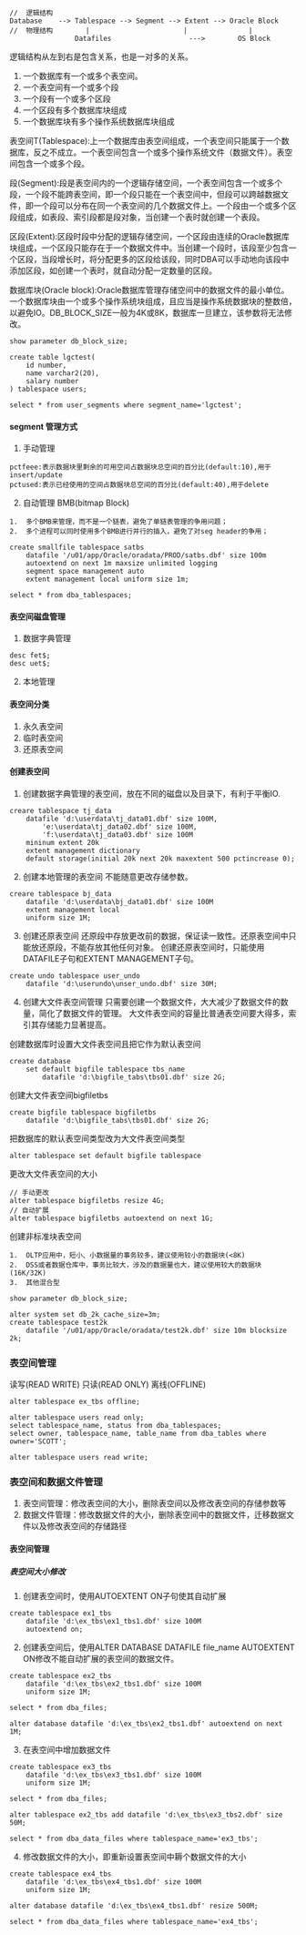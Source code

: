 

```
//	逻辑结构 
Database	--> Tablespace --> Segment --> Extent --> Oracle Block 
//	物理结构		|						|				|
				Datafiles					--->		OS Block
```

逻辑结构从左到右是包含关系，也是一对多的关系。

1.	一个数据库有一个或多个表空间。
2.	一个表空间有一个或多个段
3.	一个段有一个或多个区段
4.	一个区段有多个数据库块组成
5.	一个数据库块有多个操作系统数据库块组成

表空间T(Tablespace):上一个数据库由表空间组成，一个表空间只能属于一个数据库，反之不成立。一个表空间包含一个或多个操作系统文件（数据文件）。表空间包含一个或多个段。

段(Segment):段是表空间内的一个逻辑存储空间，一个表空间包含一个或多个段，一个段不能跨表空间，即一个段只能在一个表空间中，但段可以跨越数据文件，即一个段可以分布在同一个表空间的几个数据文件上。一个段由一个或多个区段组成，如表段、索引段都是段对象，当创建一个表时就创建一个表段。

区段(Extent):区段时段中分配的逻辑存储空间，一个区段由连续的Oracle数据库块组成，一个区段只能存在于一个数据文件中。当创建一个段时，该段至少包含一个区段，当段增长时，将分配更多的区段给该段，同时DBA可以手动地向该段中添加区段，如创建一个表时，就自动分配一定数量的区段。

数据库块(Oracle block):Oracle数据库管理存储空间中的数据文件的最小单位。一个数据库块由一个或多个操作系统块组成，且应当是操作系统数据块的整数倍，以避免IO。DB_BLOCK_SIZE一般为4K或8K，数据库一旦建立，该参数将无法修改。


```
show parameter db_block_size;

create table lgctest(
	id number, 
	name varchar2(20), 
	salary number
) tablespace users;

select * from user_segments where segment_name='lgctest';
```


####  segment 管理方式
1.	手动管理
```
pctfeee:表示数据块里剩余的可用空间占数据块总空间的百分比(default:10),用于insert/update
pctused:表示已经使用的空间占数据块总空间的百分比(default:40),用于delete
```

2.	自动管理
BMB(bitmap Block)
```
1.	多个BMB来管理，而不是一个链表，避免了单链表管理的争用问题；
2.	多个进程可以同时使用多个BMB进行并行的插入，避免了对seg header的争用；
```

```
create smallfile tablespace satbs
	datafile '/u01/app/Oracle/oradata/PROD/satbs.dbf' size 100m
	autoextend on next 1m maxsize unlimited logging
	segment space management auto
	extent management local uniform size 1m;

select * from dba_tablespaces;
```

#### 表空间磁盘管理
1.	数据字典管理
```
desc fet$;
desc uet$;
```

2.	本地管理

#### 表空间分类
1.	永久表空间
2.	临时表空间
3.	还原表空间


#### 创建表空间
1.	创建数据字典管理的表空间，放在不同的磁盘以及目录下，有利于平衡IO.
```
creare tablespace tj_data
	datafile 'd:\userdata\tj_data01.dbf' size 100M,
		'e:\userdata\tj_data02.dbf' size 100M,
		'f:\userdata\tj_data03.dbf' size 100M
	mininum extent 20k
	extent management dictionary
	default storage(initial 20k next 20k maxextent 500 pctincrease 0);
```

2.	创建本地管理的表空间
不能随意更改存储参数。
```
creare tablespace bj_data
	datafile 'd:\userdata\bj_data01.dbf' size 100M
	extent management local
	uniform size 1M;
```

3.	创建还原表空间
还原段中存放更改前的数据，保证读一致性。还原表空间中只能放还原段，不能存放其他任何对象。
创建还原表空间时，只能使用DATAFILE子句和EXTENT MANAGEMENT子句。
```
create undo tablespace user_undo
	datafile 'd:\userundo\unser_undo.dbf' size 30M;
```

4.	创建大文件表空间管理
只需要创建一个数据文件，大大减少了数据文件的数量，简化了数据文件的管理。
大文件表空间的容量比普通表空间要大得多，索引其存储能力显著提高。

创建数据库时设置大文件表空间且把它作为默认表空间
```
create database 
	set default bigfile tablespace tbs_name
		datafile 'd:\bigfile_tabs\tbs01.dbf' size 2G;
```

创建大文件表空间bigfiletbs
```
create bigfile tablespace bigfiletbs
	datafile 'd:\bigfile_tabs\tbs01.dbf' size 2G;
```

把数据库的默认表空间类型改为大文件表空间类型
```
alter tablespace set default bigfile tablespace
```

更改大文件表空间的大小
```
// 手动更改
alter tablespace bigfiletbs resize 4G;
// 自动扩展
alter tablespace bigfiletbs autoextend on next 1G;
```

创建非标准块表空间
```
1.	OLTP应用中，短小、小数据量的事务较多，建议使用较小的数据块(<8K)
2.	DSS或者数据仓库中，事务比较大，涉及的数据量也大，建议使用较大的数据块(16K/32K)
3.	其他混合型
```

```
show parameter db_block_size;

alter system set db_2k_cache_size=3m;
create tablespace test2k 
	datafile '/u01/app/Oracle/oradata/test2k.dbf' size 10m blocksize 2k;
```

### 表空间管理
读写(READ WRITE)
只读(READ ONLY)
离线(OFFLINE)

```
alter tablespace ex_tbs offline;

alter tablespace users read only;
select tablespace_name, status from dba_tablespaces;
select owner, tablespace_name, table_name from dba_tables where owner='SCOTT';

alter tablespace users read write;
```

### 表空间和数据文件管理
1.	表空间管理：修改表空间的大小，删除表空间以及修改表空间的存储参数等
2.	数据文件管理：修改数据文件的大小，删除表空间中的数据文件，迁移数据文件以及修改表空间的存储路径

#### 表空间管理
##### 表空间大小修改
1.	创建表空间时，使用AUTOEXTENT ON子句使其自动扩展
```
create tablespace ex1_tbs
	datafile 'd:\ex_tbs\ex1_tbs1.dbf' size 100M
	autoextend on;
```

2.	创建表空间后，使用ALTER DATABASE DATAFILE file_name AUTOEXTENT ON修改不能自动扩展的表空间的数据文件。
```
create tablespace ex2_tbs
	datafile 'd:\ex_tbs\ex2_tbs1.dbf' size 100M
	uniform size 1M;

select * from dba_files;

alter database datafile 'd:\ex_tbs\ex2_tbs1.dbf' autoextend on next 1M;
```

3.	在表空间中增加数据文件
```
create tablespace ex3_tbs
	datafile 'd:\ex_tbs\ex3_tbs1.dbf' size 100M
	uniform size 1M;

select * from dba_files;

alter tablespace ex2_tbs add datafile 'd:\ex_tbs\ex3_tbs2.dbf' size 50M;

select * from dba_data_files where tablespace_name='ex3_tbs';
```

4.	修改数据文件的大小，即重新设置表空间中耨个数据文件的大小
```
create tablespace ex4_tbs
	datafile 'd:\ex_tbs\ex4_tbs1.dbf' size 100M
	uniform size 1M;

alter database datafile 'd:\ex_tbs\ex4_tbs1.dbf' resize 500M;

select * from dba_data_files where tablespace_name='ex4_tbs';
```
